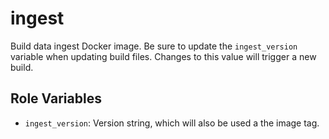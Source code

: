 ingest
=========

Build data ingest Docker image.
Be sure to update the `ingest_version` variable when updating build files.
Changes to this value will trigger a new build.

Role Variables
--------------

* `ingest_version`: Version string, which will also be used a the image tag.
